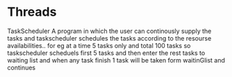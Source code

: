 # Threads
TaskScheduler
A program in which the user can continously supply the tasks and taskscheduler schedules the tasks according to the resourse availabilities..
for eg at a time 5 tasks only 
and total 100 tasks 
so taskscheduler scheduels first  5 tasks and then enter the rest tasks to waiting list
and when any task finish 1 task will be taken form waitinGlist and continues 
